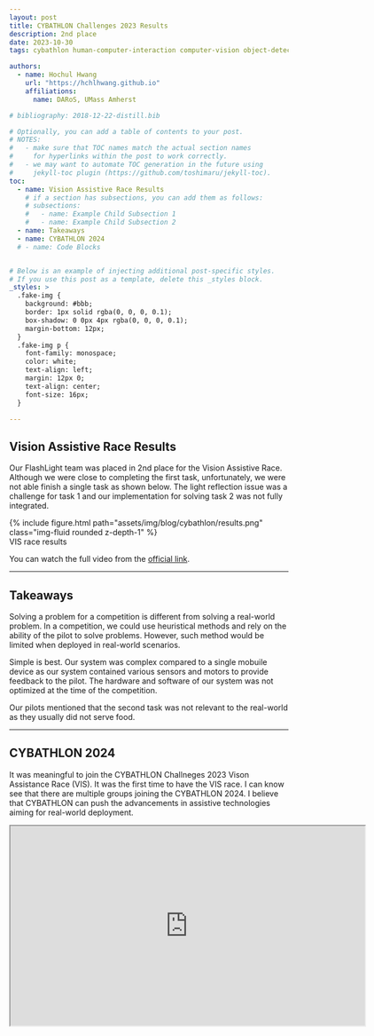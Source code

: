 ```yaml
---
layout: post 
title: CYBATHLON Challenges 2023 Results
description: 2nd place
date: 2023-10-30
tags: cybathlon human-computer-interaction computer-vision object-detection

authors:
  - name: Hochul Hwang
    url: "https://hchlhwang.github.io"
    affiliations:
      name: DARoS, UMass Amherst

# bibliography: 2018-12-22-distill.bib

# Optionally, you can add a table of contents to your post.
# NOTES:
#   - make sure that TOC names match the actual section names
#     for hyperlinks within the post to work correctly.
#   - we may want to automate TOC generation in the future using
#     jekyll-toc plugin (https://github.com/toshimaru/jekyll-toc).
toc:
  - name: Vision Assistive Race Results
    # if a section has subsections, you can add them as follows:
    # subsections:
    #   - name: Example Child Subsection 1
    #   - name: Example Child Subsection 2
  - name: Takeaways
  - name: CYBATHLON 2024
  # - name: Code Blocks


# Below is an example of injecting additional post-specific styles.
# If you use this post as a template, delete this _styles block.
_styles: >
  .fake-img {
    background: #bbb;
    border: 1px solid rgba(0, 0, 0, 0.1);
    box-shadow: 0 0px 4px rgba(0, 0, 0, 0.1);
    margin-bottom: 12px;
  }
  .fake-img p {
    font-family: monospace;
    color: white;
    text-align: left;
    margin: 12px 0;
    text-align: center;
    font-size: 16px;
  }

---
```



## Vision Assistive Race Results

Our FlashLight team was placed in 2nd place for the Vision Assistive Race. Although we were close to completing the first task, unfortunately, we were not able finish a single task as shown below. The light reflection issue was a challenge for task 1 and our implementation for solving task 2 was not fully integrated. 


<div class="row mt-3">
    <div class="col-sm mt-3 mt-md-0">
        {% include figure.html path="assets/img/blog/cybathlon/results.png" class="img-fluid rounded z-depth-1" %}
    </div>
</div>
<div class="caption">
    VIS race results
</div>

<!-- 
<iframe width="640" height="360"
src="https://www.youtube.com/embed/KEk4oRqi5-A">
</iframe> -->

You can watch the full video from the [official link](https://cybathlon.ethz.ch/en/events/challenges/Challenges-2023).

*** 

## Takeaways

Solving a problem for a competition is different from solving a real-world problem. In a competition, we could use heuristical methods and rely on the ability of the pilot to solve problems. However, such method would be limited when deployed in real-world scenarios. 

Simple is best. Our system was complex compared to a single mobuile device as our system contained various sensors and motors to provide feedback to the pilot. The hardware and software of our system was not optimized at the time of the competition. 

Our pilots mentioned that the second task was not relevant to the real-world as they usually did not serve food. 

*** 

## CYBATHLON 2024

It was meaningful to join the CYBATHLON Challneges 2023 Vison Assistance Race (VIS). It was the first time to have the VIS race. I can know see that there are multiple groups joining the CYBATHLON 2024. I believe that CYBATHLON can push the advancements in assistive technologies aiming for real-world deployment. 


<iframe width="640" height="360"
src="https://www.youtube.com/embed/WwXPCI1apZk">
</iframe>


<!-- *** -->
